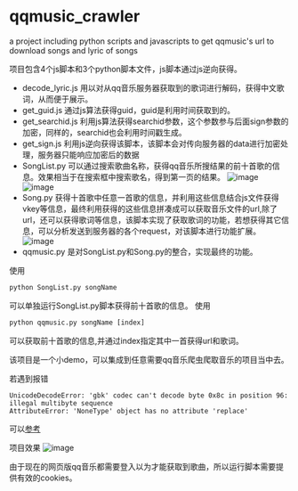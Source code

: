 # qqmusic_crawler
a project including python scripts and javascripts to get qqmusic's url to download songs and lyric of songs

项目包含4个js脚本和3个python脚本文件，js脚本通过js逆向获得。
* decode_lyric.js
  用以对从qq音乐服务器获取到的歌词进行解码，获得中文歌词，从而便于展示。
* get_guid.js
  通过js算法获得guid，guid是利用时间获取到的。
* get_searchid.js
  利用js算法获得searchid参数，这个参数参与后面sign参数的加密，同样的，searchid也会利用时间戳生成。
* get_sign.js
  利用js逆向获得该脚本，该脚本会对传向服务器的data进行加密处理，服务器只能响应加密后的数据
* SongList.py
  可以通过搜索歌曲名称，获得qq音乐所搜结果的前十首歌的信息。效果相当于在搜索框中搜索歌名，得到第一页的结果。
  ![image](https://github.com/ljl20010215/qqmusic_crawler/assets/59340055/e20e6d89-896f-48b2-8571-7d1720def0bb)
  ![image](https://github.com/ljl20010215/qqmusic_crawler/assets/59340055/bcd15a86-8bd1-43ba-8674-77ee8c1c0fcb)
* Song.py
  获得十首歌中任意一首歌的信息，并利用这些信息结合js文件获得vkey等信息，最终利用获得的这些信息拼凑成可以获取音乐文件的url,除了url，还可以获得歌词等信息，该脚本实现了获取歌词的功能，若想获得其它信息，可以分析发送到服务器的各个request，对该脚本进行功能扩展。
  ![image](https://github.com/ljl20010215/qqmusic_crawler/assets/59340055/57368604-abe4-4120-a632-da527c6efa79)
* qqmusic.py
  是对SongList.py和Song.py的整合，实现最终的功能。

使用
```python
python SongList.py songName
```
可以单独运行SongList.py脚本获得前十首歌的信息。
使用
```python
python qqmusic.py songName [index]
```
可以获取前十首歌的信息,并通过index指定其中一首获得url和歌词。

该项目是一个小demo，可以集成到任意需要qq音乐爬虫爬取音乐的项目当中去。

若遇到报错
```
UnicodeDecodeError: 'gbk' codec can't decode byte 0x8c in position 96: illegal multibyte sequence
AttributeError: 'NoneType' object has no attribute 'replace'
```
可以[参考](https://www.cnblogs.com/yusilu-2653144/p/16626661.html)

项目效果
![image](https://github.com/ljl20010215/qqmusic_crawler/assets/59340055/48370641-daf4-40b8-b66f-21246cfe7689)

由于现在的网页版qq音乐都需要登入以为才能获取到歌曲，所以运行脚本需要提供有效的cookies。
